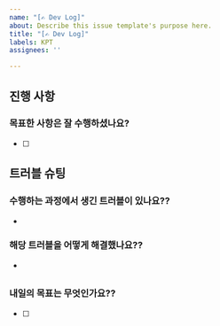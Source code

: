 ```yaml
---
name: "[✍️ Dev Log]"
about: Describe this issue template's purpose here.
title: "[✍️ Dev Log]"
labels: KPT
assignees: ''

---
```


## 진행 사항

### 목표한 사항은 잘 수행하셨나요?
 - [ ] 

## 트러블 슈팅

### 수행하는 과정에서 생긴 트러블이 있나요??
 - 

### 해당 트러블을 어떻게 해결했나요??
 -  

##  
### 내일의 목표는 무엇인가요??
 - [ ]
